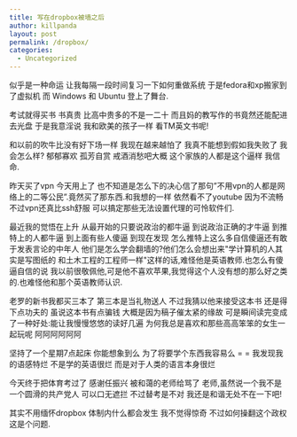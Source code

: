 ```yaml
---
title: 写在dropbox被墙之后
author: killpanda
layout: post
permalink: /dropbox/
categories:
  - Uncategorized
---
```

似乎是一种命运 让我每隔一段时间复习一下如何重做系统 于是fedora和xp搬家到了虚拟机 而 Windows 和 Ubuntu 登上了舞台.

考试就得买书 书真贵 比高中贵多的不是一二十 而且妈的教写作的书竟然还能配进去光盘 于是我意淫说 我和欧美的孩子一样 看TM英文书呢!

和以前的吹牛比没有好下场一样 我现在越来越怕了 我真不能想到假如我失败了 我会怎么样? 郁郁寡欢 孤芳自赏 戒酒消愁吧大概 这个家族的人都是这个逼样 我信命.

昨天买了vpn 今天用上了 也不知道是怎么下的决心信了那句&#8221;不用vpn的人都是网络上的二等公民&#8221;.竟然买了那东西.和我想的一样 依然看不了youtube 因为不流畅 不过vpn还真比ssh舒服 可以搞定那些无法设置代理的可怜软件们.

最近我的觉悟在上升 从最开始的只要说政治的都牛逼 到说政治正确的才牛逼 到推特上的人都牛逼 到上面有些人傻逼 到现在发现 怎么推特上这么多自信傻逼还有敢于发表言论的中年人 他们是怎么学会翻墙的?他们怎么会想出来"学计算机的人其实是写图纸的 和土木工程的工程师一样"这样的话,难怪他是英语教师.也怎么有傻逼自信的说 我以前很敬佩他,可是他不喜欢苹果,我觉得这个人没有想的那么好之类的.也难怪他和那个英语教师认识.

老罗的新书我都买三本了 第三本是当礼物送人 不过我猜以他来接受这本书 还是得下点功夫的 虽说这本书有点骗钱 大概是因为稿子催太紧的缘故 可是瞬间读完变成了一种好处:能让我慢慢悠悠的读好几遍 为何我总是喜欢和那些高高笨笨的女生一起玩呢 阿阿阿阿阿阿

坚持了一个星期7点起床 你能想象到么 为了将要学个东西我容易么 = = 我发现我的语感特烂 不是学的英语很烂 而是对于人类的语言本身很烂

今天终于把体育考过了 感谢任振兴 被和蔼的老师给骂了 老师,虽然说一个我不是一个圆滑的共产党人 可以口无遮拦 不过替考是不对 我还是和谐无处不在一下吧!

其实不用缅怀dropbox 体制内什么都会发生 我不觉得惊奇 不过如何操翻这个政权 这是个问题.